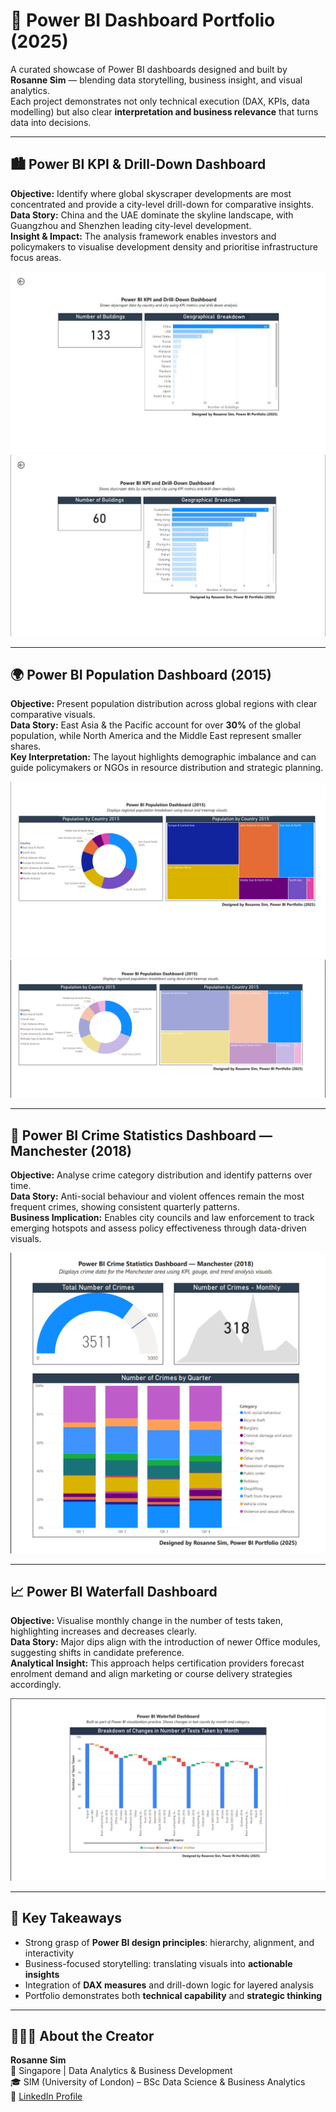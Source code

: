 # 🎯 Power BI Dashboard Portfolio (2025)
A curated showcase of Power BI dashboards designed and built by **Rosanne Sim** — blending data storytelling, business insight, and visual analytics.  
Each project demonstrates not only technical execution (DAX, KPIs, data modelling) but also clear **interpretation and business relevance** that turns data into decisions.

---

## 🏙 Power BI KPI & Drill-Down Dashboard
**Objective:** Identify where global skyscraper developments are most concentrated and provide a city-level drill-down for comparative insights.  
**Data Story:** China and the UAE dominate the skyline landscape, with Guangzhou and Shenzhen leading city-level development.  
**Insight & Impact:** The analysis framework enables investors and policymakers to visualise development density and prioritise infrastructure focus areas.

![KPI Dashboard – Country View](./Power%20BI%20KPI%20%26%20Drill-Down%20Dashboard%20-%20P2-1.jpg)
![KPI Dashboard – City Drill-Down](./Power%20BI%20KPI%20%26%20Drill-Down%20Dashboard%20-%20P1-1.jpg)

---

## 🌍 Power BI Population Dashboard (2015)
**Objective:** Present population distribution across global regions with clear comparative visuals.  
**Data Story:** East Asia & the Pacific account for over **30%** of the global population, while North America and the Middle East represent smaller shares.  
**Key Interpretation:** The layout highlights demographic imbalance and can guide policymakers or NGOs in resource distribution and strategic planning.

![Population Donut Chart](./Power%20BI%20Donut%20%26%20Tree%20Map%20-%20P1.png)
![Population Treemap](./Power%20BI%20Donut%20%26%20Tree%20Map%20-%20P2.png)

---

## 🚓 Power BI Crime Statistics Dashboard — Manchester (2018)
**Objective:** Analyse crime category distribution and identify patterns over time.  
**Data Story:** Anti-social behaviour and violent offences remain the most frequent crimes, showing consistent quarterly patterns.  
**Business Implication:** Enables city councils and law enforcement to track emerging hotspots and assess policy effectiveness through data-driven visuals.

![Crime Dashboard](./Power%20BI%20KPI,%20gauge,%20and%20trend%20analysis%20visuals..png)

---

## 📈 Power BI Waterfall Dashboard
**Objective:** Visualise monthly change in the number of tests taken, highlighting increases and decreases clearly.  
**Data Story:** Major dips align with the introduction of newer Office modules, suggesting shifts in candidate preference.  
**Analytical Insight:** This approach helps certification providers forecast enrolment demand and align marketing or course delivery strategies accordingly.

![Waterfall Chart](./Power%20BI%20Waterfall%20Chart.png)

---

## 🧠 Key Takeaways
- Strong grasp of **Power BI design principles**: hierarchy, alignment, and interactivity  
- Business-focused storytelling: translating visuals into **actionable insights**  
- Integration of **DAX measures** and drill-down logic for layered analysis  
- Portfolio demonstrates both **technical capability** and **strategic thinking**

---

## 👩🏻‍💻 About the Creator
**Rosanne Sim**  
📍 Singapore | Data Analytics & Business Development  
🎓 SIM (University of London) – BSc Data Science & Business Analytics  
🔗 [LinkedIn Profile](linkedin.com/in/rosanne-sim-6b1b68248)
